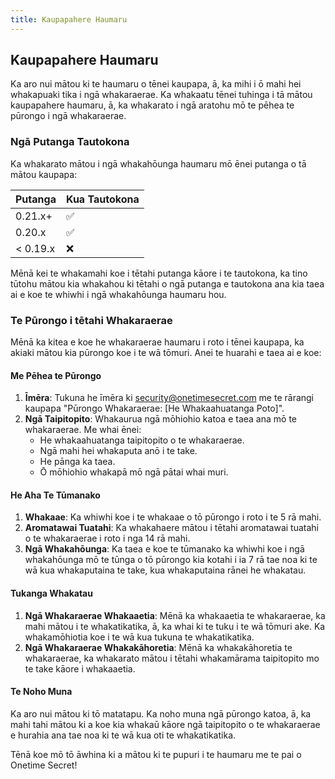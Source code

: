 ```yaml
---
title: Kaupapahere Haumaru
---
```


<article class="prose dark:prose-invert">
  <h2 class="mb-4 text-2xl font-bold dark:text-white">
    Kaupapahere Haumaru
  </h2>
  <p class="mb-4 dark:text-gray-300">
    Ka aro nui mātou ki te haumaru o tēnei kaupapa, ā, ka mihi i ō mahi hei whakapuaki tika i ngā whakaraerae. Ka whakaatu tēnei tuhinga i tā mātou kaupapahere haumaru, ā, ka whakarato i ngā aratohu mō te pēhea te pūrongo i ngā whakaraerae.
  </p>
  <h3 class="mb-2 text-xl font-semibold dark:text-white">
    Ngā Putanga Tautokona
  </h3>
  <p class="mb-4 dark:text-gray-300">
    Ka whakarato mātou i ngā whakahōunga haumaru mō ēnei putanga o tā mātou kaupapa:
  </p>
  <table class="mb-4 w-full">
    <thead>
      <tr class="bg-gray-100 dark:bg-gray-700">
        <th class="p-2 text-left dark:text-white">
          Putanga
        </th>
        <th class="p-2 text-left dark:text-white">
          Kua Tautokona
        </th>
      </tr>
    </thead>
    <tbody>
      <tr class="border-b dark:border-gray-600">
        <td class="p-2 dark:text-gray-300">
          0.21.x+
        </td>
        <td class="p-2 dark:text-gray-300">
          ✅
        </td>
      </tr>
      <tr class="border-b dark:border-gray-600">
        <td class="p-2 dark:text-gray-300">
          0.20.x
        </td>
        <td class="p-2 dark:text-gray-300">
          ✅
        </td>
      </tr>
      <tr>
        <td class="p-2 dark:text-gray-300">
          &lt; 0.19.x
        </td>
        <td class="p-2 dark:text-gray-300">
          ❌
        </td>
      </tr>
    </tbody>
  </table>
  <p class="mb-4 dark:text-gray-300">
    Mēnā kei te whakamahi koe i tētahi putanga kāore i te tautokona, ka tino tūtohu mātou kia whakahou ki tētahi o ngā putanga e tautokona ana kia taea ai e koe te whiwhi i ngā whakahōunga haumaru hou.
  </p>
  <h3 class="mb-2 text-xl font-semibold dark:text-white">
    Te Pūrongo i tētahi Whakaraerae
  </h3>
  <p class="mb-4 dark:text-gray-300">
    Mēnā ka kitea e koe he whakaraerae haumaru i roto i tēnei kaupapa, ka akiaki mātou kia pūrongo koe i te wā tōmuri. Anei te huarahi e taea ai e koe:
  </p>
  <h4 class="mb-2 text-lg font-semibold dark:text-white">
    Me Pēhea te Pūrongo
  </h4>
  <ol class="mb-4 list-decimal pl-6 dark:text-gray-300">
    <li class="mb-2">
      <strong>Īmēra</strong>: Tukuna he īmēra ki
      <a href="mailto:security@onetimesecret.com?subject=Vulnerability%20Report%3A%20%5BBrief%20Description%5D">security@onetimesecret.com</a>
      me te rārangi kaupapa "Pūrongo Whakaraerae: [He Whakaahuatanga Poto]".
    </li>
    <li>
      <strong>Ngā Taipitopito</strong>: Whakaurua ngā mōhiohio katoa e taea ana mō te whakaraerae. Me whai ēnei:
      <ul class="mt-2 list-disc pl-6">
        <li>He whakaahuatanga taipitopito o te whakaraerae.</li>
        <li>Ngā mahi hei whakaputa anō i te take.</li>
        <li>He pānga ka taea.</li>
        <li>Ō mōhiohio whakapā mō ngā pātai whai muri.</li>
      </ul>
    </li>
  </ol>
  <h4 class="mb-2 text-lg font-semibold dark:text-white">
    He Aha Te Tūmanako
  </h4>
  <ol class="dark:text-gray-300">
    <li>
      <strong>Whakaae</strong>: Ka whiwhi koe i te whakaae o tō pūrongo i roto i te 5 rā mahi.
    </li>
    <li>
      <strong>Aromatawai Tuatahi</strong>: Ka whakahaere mātou i tētahi aromatawai tuatahi o te whakaraerae i roto i nga 14 rā mahi.
    </li>
    <li>
      <strong>Ngā Whakahōunga</strong>: Ka taea e koe te tūmanako ka whiwhi koe i ngā whakahōunga mō te tūnga o tō pūrongo kia kotahi i ia 7 rā tae noa ki te wā kua whakaputaina te take, kua whakaputaina rānei he whakatau.
    </li>
  </ol>
  <h4 class="mb-2 text-lg font-semibold dark:text-white">
    Tukanga Whakatau
  </h4>
  <ol class="dark:text-gray-300">
    <li>
      <strong>Ngā Whakaraerae Whakaaetia</strong>: Mēnā ka whakaaetia te whakaraerae, ka mahi mātou i te whakatikatika, ā, ka whai ki te tuku i te wā tōmuri ake. Ka whakamōhiotia koe i te wā kua tukuna te whakatikatika.
    </li>
    <li>
      <strong>Ngā Whakaraerae Whakakāhoretia</strong>: Mēnā ka whakakāhoretia te whakaraerae, ka whakarato mātou i tētahi whakamārama taipitopito mo te take kāore i whakaaetia.
    </li>
  </ol>
  <h4 class="mb-2 text-lg font-semibold dark:text-white">
    Te Noho Muna
  </h4>
  <p class="prose dark:text-gray-300">
    Ka aro nui mātou ki tō matatapu. Ka noho muna ngā pūrongo katoa, ā, ka mahi tahi mātou ki a koe kia whakaū kāore ngā taipitopito o te whakaraerae e hurahia ana tae noa ki te wā kua oti te whakatikatika.
  </p>
  <p class="prose dark:text-gray-300">
    Tēnā koe mō tō āwhina ki a mātou ki te pupuri i te haumaru me te pai o Onetime Secret!
  </p>
</article>
